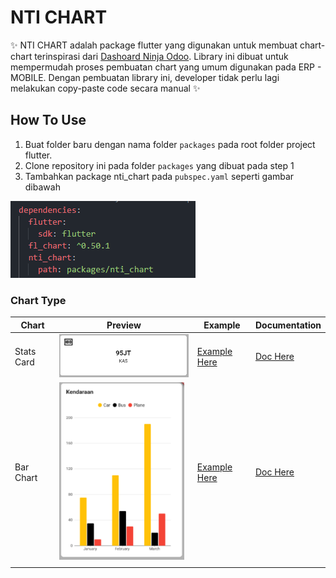 # NTI CHART

✨ NTI CHART adalah package flutter yang digunakan untuk membuat chart-chart terinspirasi dari [Dashoard Ninja Odoo](https://apps.odoo.com/apps/modules/13.0/ks_dashboard_ninja/). Library ini dibuat untuk mempermudah proses pembuatan chart yang umum digunakan pada ERP - MOBILE. Dengan pembuatan library ini, developer tidak perlu lagi melakukan copy-paste code secara manual ✨ 

## How To Use 

1. Buat folder baru dengan nama folder `packages` pada root folder project flutter.
2. Clone repository ini pada folder `packages` yang dibuat pada step 1
3. Tambahkan package nti_chart pada `pubspec.yaml` seperti gambar dibawah

![](./documentation/images/how_to.png)

### Chart Type
| Chart | Preview | Example |  Documentation | 
| ------ | ------ | ------ |  ------ |
| Stats Card | <img src="/documentation/images/stats_card.png" alt="drawing" width="300"/> | [Example Here]() | [Doc Here]() | 
| Bar Chart | <img src="/documentation/images/bar_chart.png" alt="drawing" width="200"/> | [Example Here]() | [Doc Here]() |
|  |
